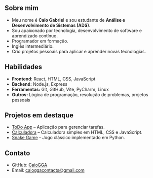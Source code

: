 
<!--
**CaioGGA/CaioGGA** is a ✨ _special_ ✨ repository because its `README.md` (this file) appears on your GitHub profile.

Here are some ideas to get you started:

- 🔭 I’m currently working on ...
- 🌱 I’m currently learning ...
- 👯 I’m looking to collaborate on ...
- 🤔 I’m looking for help with ...
- 💬 Ask me about ...
- 📫 How to reach me: ...
- 😄 Pronouns: ...
- ⚡ Fun fact: ...
-->

## Sobre mim 
- Meu nome é **Caio Gabriel** e sou estudante de **Análise e Desenvolvimento de Sistemas (ADS)**.
- Sou apaixonado por tecnologia, desenvolvimento de software e aprendizado contínuo.
- Programador em formação.
- Inglês intermediário.
- Crio projetos pessoais para aplicar e aprender novas tecnologias. 

## Habilidades 
- **Frontend:** React, HTML, CSS, JavaScript
- **Backend:** Node.js, Express
- **Ferramentas:** Git, GitHub, Vite, PyCharm, Linux 
- **Outros:** Lógica de programação, resolução de problemas, projetos pessoais

## Projetos em destaque
- [ToDo App](https://github.com/CaioGGA/ToDo-app) – Aplicação para gerenciar tarefas.
- [Calculadora](https://github.com/CaioGGA/calculadora) – Calculadora simples em HTML, CSS e JavaScript.
- [Snake Game](https://github.com/CaioGGA/snake-game) – Jogo clássico implementado em Python.
  
## Contato 
- GitHub: [CaioGGA](https://github.com/CaioGGA) 
- Email: caioggacontacts@gmail.com
